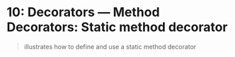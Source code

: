 # 10: Decorators &mdash; Method Decorators: Static method decorator
> illustrates how to define and use a static method decorator
